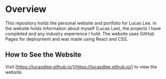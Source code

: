 # Overview

This repository holds the personal website and portfolio for Lucas Lee. In the website holds information about myself (Lucas Lee), the projects I have completed and any industry experience I hold. The website uses GitHub Pages for deployment and was made using React and CSS.

## How to See the Website

Visit [https://lucasdlee.github.io/](https://lucasdlee.github.io/) to view the website.
